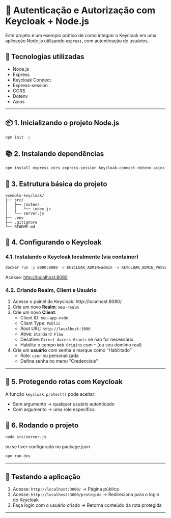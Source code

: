 # 🔐 Autenticação e Autorização com Keycloak + Node.js

Este projeto é um exemplo prático de como integrar o Keycloak em uma aplicação Node.js utilizando `express`, com autenticação de usuários.

## 🚀 Tecnologias utilizadas

- Node.js
- Express
- Keycloak Connect
- Express-session
- CORS
- Dotenv
- Axios

---

## 📦 1. Inicializando o projeto Node.js

```bash
npm init -y
```

## 📚 2. Instalando dependências

```bash
npm install express cors express-session keycloak-connect dotenv axios
```

## 📁 3. Estrutura básica do projeto

```
exemplo-keycloak/
├── src/
│   ├── routes/
│   │   └── index.js
│   └── server.js
├── .env
├── .gitignore
└── README.md
```

## 🔧 4. Configurando o Keycloak

### 4.1. Instalando o Keycloak localmente (via container)

```bash
docker run -p 8080:8080 -e KEYCLOAK_ADMIN=admin -e KEYCLOAK_ADMIN_PASSWORD=admin quay.io/keycloak/keycloak:24.0.3 start-dev
```

Acesse: [http://localhost:8080](http://localhost:8080)

### 4.2. Criando Realm, Client e Usuário

1. Acesse o painel do Keycloak: http://localhost:8080/
2. Crie um novo **Realm**: `meu-realm`
3. Crie um novo **Client**:
   - Client ID: `meu-app-node`
   - Client Type: `Public`
   - Root URL: `http://localhost:3000`
   - Ative: `Standard Flow`
   - Desative: `Direct Access Grants` se não for necessário
   - Habilite o campo `Web Origins` com `*` (ou seu domínio real)
4. Crie um **usuário** com senha e marque como “Habilitado”
   - Role: `user` ou personalizada
   - Defina senha no menu "Credenciais"

---

## 🔐 5. Protegendo rotas com Keycloak

A função `keycloak.protect()` pode aceitar:
- Sem argumento → qualquer usuário autenticado
- Com argumento → uma role específica


## 🔄 6. Rodando o projeto

```bash
node src/server.js
```

ou se tiver configurado no package.json
```bash
npm run dev
```

---

## 🧪 Testando a aplicação

1. Acesse: `http://localhost:3000/` → Página pública
2. Acesse: `http://localhost:3000/protegido` → Redireciona para o login do Keycloak
3. Faça login com o usuário criado → Retorna conteúdo da rota protegida

---

